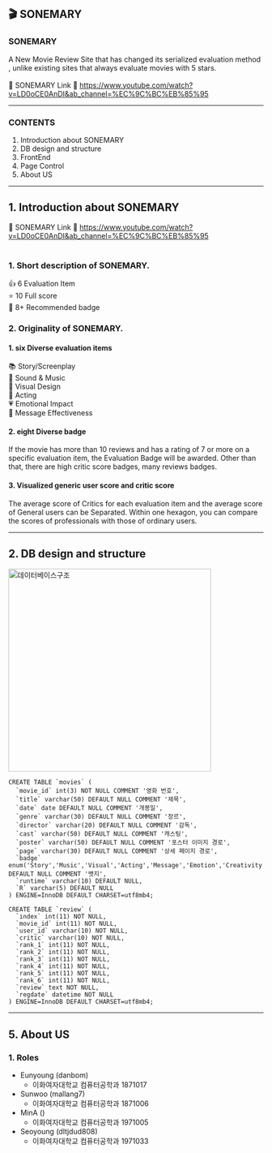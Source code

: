 ## :clapper: SONEMARY
### SONEMARY
A New Movie Review Site that has changed its serialized evaluation method
, unlike existing sites that always evaluate movies with 5 stars.</br></br>
:link: SONEMARY Link 👋 https://www.youtube.com/watch?v=LD0oCE0AnDI&ab_channel=%EC%9C%BC%EB%85%95


------

### CONTENTS

1. Introduction about SONEMARY
2. DB design and structure
3. FrontEnd
4. Page Control
5. About US

------



## 1. Introduction about SONEMARY

:link: SONEMARY Link 👋 https://www.youtube.com/watch?v=LD0oCE0AnDI&ab_channel=%EC%9C%BC%EB%85%95
</br></br>

### 1. Short description of SONEMARY.

:+1: 6 Evaluation Item</br>
:star: 10 Full score</br>
:crown: 8+ Recommended badge</br>

### 2. Originality of SONEMARY.

#### 1. six Diverse evaluation items

:books: Story/Screenplay</br>
:musical_note: Sound & Music</br>
:art: Visual Design</br>
:busts_in_silhouette: Acting</br>
:heartpulse: Emotional Impact</br>
:speech_balloon: Message Effectiveness</br>


#### 2. eight Diverse badge

   If the movie has more than 10 reviews and has a rating of 7 or more on a specific evaluation item, the Evaluation Badge will be awarded. Other than that, there are high critic score badges, many reviews badges.


#### 3. Visualized generic user score and critic score

   The average score of Critics for each evaluation item and the average score of General users can be Separated.
Within one hexagon, you can compare the scores of professionals with those of ordinary users. 


------
##  2. DB design and structure

<img width="400" alt="데이터베이스구조" src="https://user-images.githubusercontent.com/52442878/102421864-d62c9100-4048-11eb-8bcc-336e7861947d.png">

```
CREATE TABLE `movies` (
  `movie_id` int(3) NOT NULL COMMENT '영화 번호',
  `title` varchar(50) DEFAULT NULL COMMENT '제목',
  `date` date DEFAULT NULL COMMENT '개봉일',
  `genre` varchar(30) DEFAULT NULL COMMENT '장르',
  `director` varchar(20) DEFAULT NULL COMMENT '감독',
  `cast` varchar(50) DEFAULT NULL COMMENT '캐스팅',
  `poster` varchar(50) DEFAULT NULL COMMENT '포스터 이미지 경로',
  `page` varchar(30) DEFAULT NULL COMMENT '상세 페이지 경로',
  `badge` enum('Story','Music','Visual','Acting','Message','Emotion','Creativity','Popularity') DEFAULT NULL COMMENT '뱃지',
  `runtime` varchar(10) DEFAULT NULL,
  `R` varchar(5) DEFAULT NULL
) ENGINE=InnoDB DEFAULT CHARSET=utf8mb4;
```
```
CREATE TABLE `review` (
  `index` int(11) NOT NULL,
  `movie_id` int(11) NOT NULL,
  `user_id` varchar(10) NOT NULL,
  `critic` varchar(10) NOT NULL,
  `rank_1` int(11) NOT NULL,
  `rank_2` int(11) NOT NULL,
  `rank_3` int(11) NOT NULL,
  `rank_4` int(11) NOT NULL,
  `rank_5` int(11) NOT NULL,
  `rank_6` int(11) NOT NULL,
  `review` text NOT NULL,
  `regdate` datetime NOT NULL
) ENGINE=InnoDB DEFAULT CHARSET=utf8mb4;
```

------

## 5. About US

### 1. Roles

- Eunyoung (danbom)
  - 이화여자대학교 컴퓨터공학과 1871017
- Sunwoo (mallang7)
  - 이화여자대학교 컴퓨터공학과 1871006
- MinA ()
  - 이화여자대학교 컴퓨터공학과 1971005
- Seoyoung (dltjdud808)
  - 이화여자대학교 컴퓨터공학과 1971033
<!-- 
### 2. Branches
![image](https://user-images.githubusercontent.com/52441697/102416265-d58dfd80-403c-11eb-803d-1ec7ef49adbb.png)
![image](https://user-images.githubusercontent.com/52441697/102416265-d58dfd80-403c-11eb-803d-1ec7ef49adbb.png) -->
